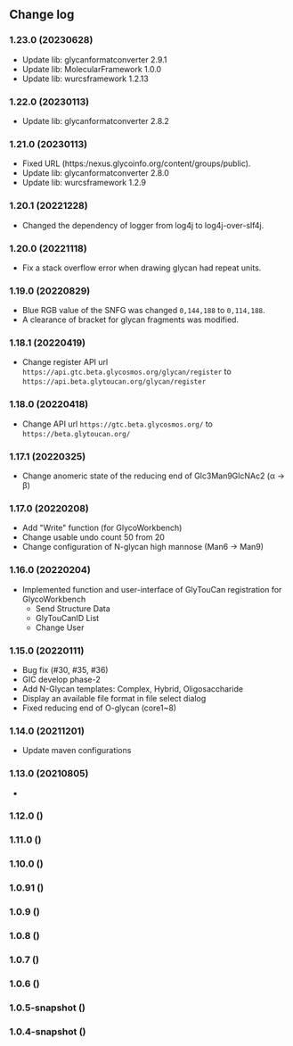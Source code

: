 ## Change log

### 1.23.0 (20230628)
* Update lib: glycanformatconverter 2.9.1
* Update lib: MolecularFramework 1.0.0
* Update lib: wurcsframework 1.2.13

### 1.22.0 (20230113)
* Update lib: glycanformatconverter 2.8.2

### 1.21.0 (20230113)
* Fixed URL (https:/nexus.glycoinfo.org/content/groups/public).
* Update lib: glycanformatconverter 2.8.0
* Update lib: wurcsframework 1.2.9

### 1.20.1 (20221228)
* Changed the dependency of logger from log4j to log4j-over-slf4j.

### 1.20.0 (20221118)
* Fix a stack overflow error when drawing glycan had repeat units.

### 1.19.0 (20220829)
* Blue RGB value of the SNFG was changed `0,144,188` to `0,114,188`.
* A clearance of bracket for glycan fragments was modified. 

### 1.18.1 (20220419)
* Change register API url `https://api.gtc.beta.glycosmos.org/glycan/register` to `https://api.beta.glytoucan.org/glycan/register`

### 1.18.0 (20220418)
* Change API url `https://gtc.beta.glycosmos.org/` to `https://beta.glytoucan.org/`

### 1.17.1 (20220325)
* Change anomeric state of the reducing end of Glc3Man9GlcNAc2 (α -> β) 

### 1.17.0 (20220208)
* Add "Write" function (for GlycoWorkbench)
* Change usable undo count 50 from 20
* Change configuration of N-glycan high mannose (Man6 -> Man9)

### 1.16.0 (20220204)
* Implemented function and user-interface of GlyTouCan registration for GlycoWorkbench
  * Send Structure Data
  * GlyTouCanID List
  * Change User

### 1.15.0 (20220111)
* Bug fix (#30, #35, #36)
* GIC develop phase-2
* Add N-Glycan templates: Complex, Hybrid, Oligosaccharide
* Display an available file format in file select dialog
* Fixed reducing end of O-glycan (core1~8)

### 1.14.0 (20211201)
* Update maven configurations

### 1.13.0 (20210805)
* 


### 1.12.0 ()

### 1.11.0 ()

### 1.10.0 ()

### 1.0.91 ()

### 1.0.9 ()

### 1.0.8 ()

### 1.0.7 ()

### 1.0.6 ()

### 1.0.5-snapshot ()

### 1.0.4-snapshot ()
